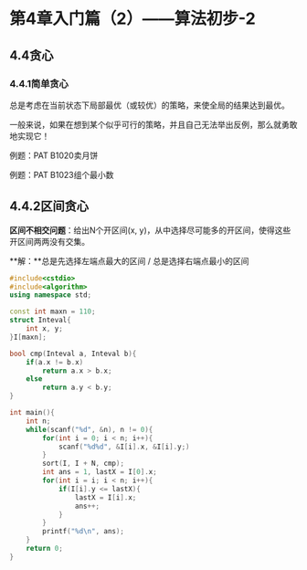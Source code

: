 # 第4章入门篇（2）——算法初步-2

## 4.4贪心

### 4.4.1简单贪心

总是考虑在当前状态下局部最优（或较优）的策略，来使全局的结果达到最优。

一般来说，如果在想到某个似乎可行的策略，并且自己无法举出反例，那么就勇敢地实现它！

例题：PAT B1020卖月饼

例题：PAT B1023组个最小数

## 4.4.2区间贪心

**区间不相交问题**：给出N个开区间(x, y)，从中选择尽可能多的开区间，使得这些开区间两两没有交集。

**解：**总是先选择左端点最大的区间 / 总是选择右端点最小的区间

```c++
#include<cstdio>
#include<algorithm>
using namespace std;

const int maxn = 110;
struct Inteval{
	int x, y;
}I[maxn];

bool cmp(Inteval a, Inteval b){
	if(a.x != b.x)
		return a.x > b.x;
	else
		return a.y < b.y;
}

int main(){
	int n;
	while(scanf("%d", &n), n != 0){
		for(int i = 0; i < n; i++){
			scanf("%d%d", &I[i].x, &I[i].y;)
		} 
		sort(I, I + N, cmp);
		int ans = 1, lastX = I[0].x;
		for(int i = i; i < n; i++){
			if(I[i].y <= lastX){
				lastX = I[i].x;
				ans++;
			}
		}
		printf("%d\n", ans);
	}
	return 0;
}
```

